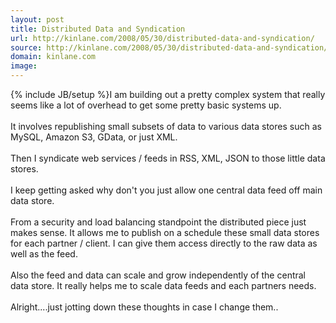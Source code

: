 ```yaml
---
layout: post
title: Distributed Data and Syndication
url: http://kinlane.com/2008/05/30/distributed-data-and-syndication/
source: http://kinlane.com/2008/05/30/distributed-data-and-syndication/
domain: kinlane.com
image: 
---
```

{% include JB/setup %}I am building out a pretty complex system that really seems like a lot of overhead to get some pretty basic systems up.<br /><br />It involves republishing small subsets of data to various data stores such as MySQL, Amazon S3, GData, or just XML.<br /><br />Then I syndicate web services / feeds in RSS, XML, JSON to those little data stores.<br /><br />I keep getting asked why don't you just allow one central data feed off main data store.<br /><br />From a security and load balancing standpoint the distributed piece just makes sense.  It allows me to publish on a schedule these small data stores for each partner / client.   I can give them access directly to the raw data as well as the feed.<br /><br />Also the feed and data can scale and grow independently of the central data store.  It really helps me to scale data feeds and each partners needs.<br /><br />Alright....just jotting down these thoughts in case I change them..
